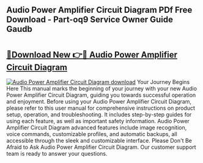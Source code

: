 ## Audio Power Amplifier Circuit Diagram PDf Free Download - Part-oq9 Service Owner Guide Gaudb

# <h2><a href="http://dfjus5.blite.top/?on=Audio+Power+Amplifier+Circuit+Diagram">🔗Download New 👉🔴 Audio Power Amplifier Circuit Diagram</a></h2>

[![Audio Power Amplifier Circuit Diagram download](https://i.imgur.com/lujVjoI.png)](http://dfjus5.blite.top/?on=Audio+Power+Amplifier+Circuit+Diagram)
Your Journey Begins Here This manual marks the beginning of your journey with your new Audio Power Amplifier Circuit Diagram, guiding you towards successful operation and enjoyment. Before using your Audio Power Amplifier Circuit Diagram, please refer to this user manual for comprehensive instructions on product setup, operation, and troubleshooting. It includes step-by-step guides for using each feature, as well as important safety information. Audio Power Amplifier Circuit Diagram advanced features include image recognition, voice commands, customizable profiles, and automatic backups, all accessible through the sleek and customizable interface. Please Don't Be Afraid to Ask Audio Power Amplifier Circuit Diagram. Our customer support team is ready to answer your questions.
